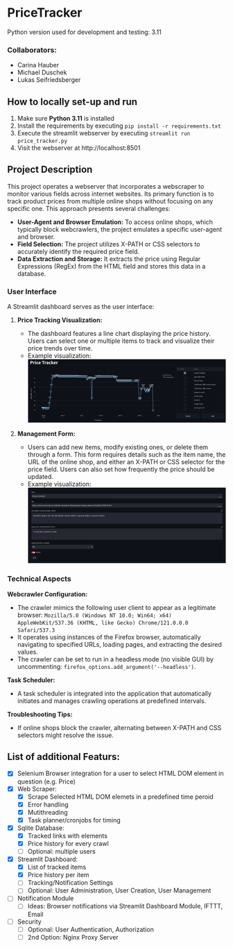 # PriceTracker

Python version used for development and testing: 3.11

### Collaborators:

- Carina Hauber
- Michael Duschek
- Lukas Seifriedsberger

## How to locally set-up and run

1. Make sure **Python 3.11** is installed
2. Install the requirements by executing `pip install -r requirements.txt`
3. Execute the streamlit webserver by executing `streamlit run price_tracker.py`
4. Visit the webserver at http://localhost:8501

## Project Description

This project operates a webserver that incorporates a webscraper to monitor various fields across internet websites. Its primary function is to track product prices from multiple online shops without focusing on any specific one. This approach presents several challenges:

- **User-Agent and Browser Emulation:** To access online shops, which typically block webcrawlers, the project emulates a specific user-agent and browser.
- **Field Selection:** The project utilizes X-PATH or CSS selectors to accurately identify the required price field.
- **Data Extraction and Storage:** It extracts the price using Regular Expressions (RegEx) from the HTML field and stores this data in a database.

### User Interface

A Streamlit dashboard serves as the user interface:

1. **Price Tracking Visualization:**
   - The dashboard features a line chart displaying the price history. Users can select one or multiple items to track and visualize their price trends over time.
   - Example visualization:
     ![Price History Chart](img.png)

2. **Management Form:**
   - Users can add new items, modify existing ones, or delete them through a form. This form requires details such as the item name, the URL of the online shop, and either an X-PATH or CSS selector for the price field. Users can also set how frequently the price should be updated.
   - Example visualization:
      ![img_1.png](img_1.png)

### Technical Aspects

**Webcrawler Configuration:**
- The crawler mimics the following user client to appear as a legitimate browser:
  `Mozilla/5.0 (Windows NT 10.0; Win64; x64) AppleWebKit/537.36 (KHTML, like Gecko) Chrome/121.0.0.0 Safari/537.3`
- It operates using instances of the Firefox browser, automatically navigating to specified URLs, loading pages, and extracting the desired values.
- The crawler can be set to run in a headless mode (no visible GUI) by uncommenting: `firefox_options.add_argument('--headless')`.

**Task Scheduler:**
- A task scheduler is integrated into the application that automatically initiates and manages crawling operations at predefined intervals.

**Troubleshooting Tips:**
- If online shops block the crawler, alternating between X-PATH and CSS selectors might resolve the issue.

## List of additional Featurs:

- [x] Selenium Browser integration for a user to select HTML DOM element in question (e.g. Price)
- [x] Web Scraper:
  - [x] Scrape Selected HTML DOM elemets in a predefined time peroid
  - [x] Error handling
  - [x] Mutithreading
  - [x] Task planner/cronjobs for timing
- [x] Sqlite Database:
  - [x] Tracked links with elements
  - [x] Price history for every crawl
  - [ ] Optional: multiple users
- [x] Streamlit Dashboard:
  - [x] List of tracked items
  - [x] Price history per item
  - [ ] Tracking/Notification Settings
  - [ ] Optional: User Administration, User Creation, User Management
- [ ] Notification Module
  - [ ] Ideas: Browser notifications via Streamlit Dashboard Module, IFTTT, Email
- [ ] Security
  - [ ] Optional: User Authentication, Authorization
  - [ ] 2nd Option: Nginx Proxy Server
